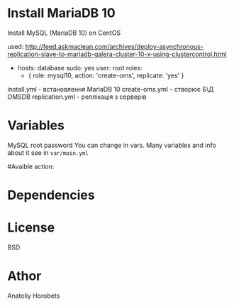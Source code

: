 # Install MariaDB 10

Install MySQL (MariaDB 10) on CentOS

used: http://feed.askmaclean.com/archives/deploy-asynchronous-replication-slave-to-mariadb-galera-cluster-10-x-using-clustercontrol.html

- hosts: database
  sudo: yes
  user: root
  roles:
  - { role: mysql10, action: 'create-oms', replicate: 'yes' }


install.yml - встановлення MariaDB 10
create-oms.yml - створює Б\Д OMSDB
replication.yml - реплікація з серверів

# Variables

MySQL root password You can change in vars. 
Many variables and info about it see in ```var/main.yml```


#Avaible action:



# Dependencies


# License 

BSD

# Athor

Anatoliy Horobets 

